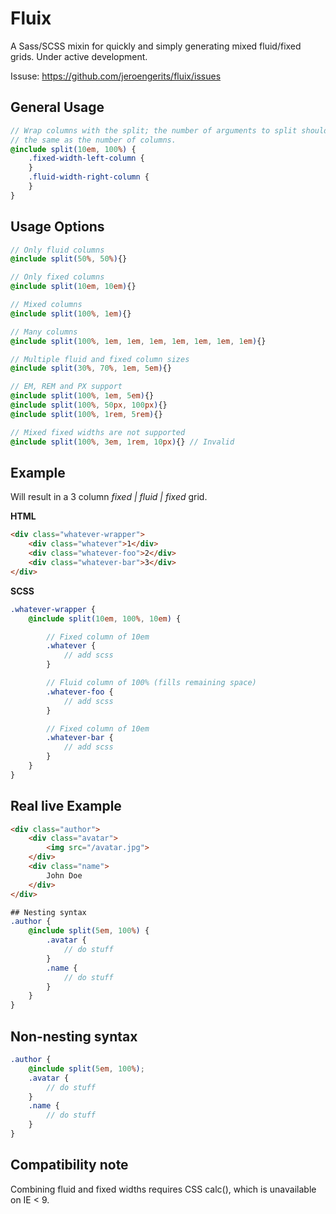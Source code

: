 # Fluix

A Sass/SCSS mixin for quickly and simply generating mixed fluid/fixed grids. Under active development.

Issuse: https://github.com/jeroengerits/fluix/issues

## General Usage
```scss
// Wrap columns with the split; the number of arguments to split should be
// the same as the number of columns.
@include split(10em, 100%) {
	.fixed-width-left-column {
	}
	.fluid-width-right-column {
	}
}
```

## Usage Options
```scss
// Only fluid columns
@include split(50%, 50%){}

// Only fixed columns
@include split(10em, 10em){}

// Mixed columns
@include split(100%, 1em){}

// Many columns
@include split(100%, 1em, 1em, 1em, 1em, 1em, 1em, 1em){}

// Multiple fluid and fixed column sizes
@include split(30%, 70%, 1em, 5em){}

// EM, REM and PX support
@include split(100%, 1em, 5em){}
@include split(100%, 50px, 100px){}
@include split(100%, 1rem, 5rem){}

// Mixed fixed widths are not supported
@include split(100%, 3em, 1rem, 10px){} // Invalid

```

## Example

Will result in a 3 column _fixed | fluid | fixed_ grid.

**HTML**

```html
<div class="whatever-wrapper">
    <div class="whatever">1</div>
    <div class="whatever-foo">2</div>
    <div class="whatever-bar">3</div>
</div>
```

**SCSS**

```scss
.whatever-wrapper {
	@include split(10em, 100%, 10em) {

		// Fixed column of 10em
		.whatever {
			// add scss
		}

		// Fluid column of 100% (fills remaining space)
		.whatever-foo {
			// add scss
		}

		// Fixed column of 10em
		.whatever-bar {
			// add scss
		}
	}	
}
```

## Real live Example

```html
<div class="author">
	<div class="avatar">
		<img src="/avatar.jpg">
	</div>
	<div class="name">
		John Doe
	</div>
</div>
```

```scss
## Nesting syntax
.author {
	@include split(5em, 100%) {
		.avatar {
			// do stuff
		}
		.name {
			// do stuff
		}
	}
}
```

## Non-nesting syntax
```scss
.author {
	@include split(5em, 100%);
	.avatar {
		// do stuff
	}
	.name {
		// do stuff
	}
}
```

## Compatibility note
Combining fluid and fixed widths requires CSS calc(), which is unavailable on IE < 9.